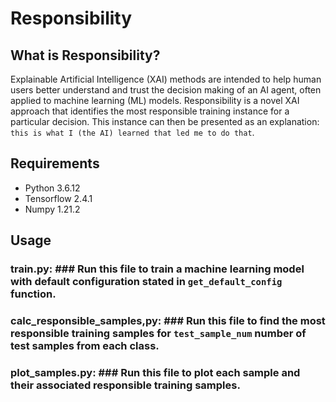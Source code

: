 # Responsibility

## What is Responsibility?
Explainable Artificial Intelligence (XAI) methods are intended to help human users better understand and trust the decision making of an AI agent, often applied to machine learning (ML) models. Responsibility is a novel XAI approach that identifies the most responsible training instance for a particular decision. This instance can then be presented as an explanation: ``this is what I (the AI) learned that led me to do that``. 

## Requirements
  
   * Python 3.6.12
   * Tensorflow 2.4.1
   * Numpy 1.21.2
  
## Usage

### train.py: ### Run this file to train a machine learning model with default configuration stated in ``get_default_config`` function.  
### calc_responsible_samples,py: ### Run this file to find the most responsible training samples for ``test_sample_num`` number of test samples from each class.
### plot_samples.py: ### Run this file to plot each sample and their associated responsible training samples.
   
